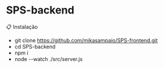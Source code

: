 # SPS-backend

📋 Instalação
- git clone https://github.com/mikasampaio/SPS-frontend.git
- cd SPS-backend
- npm i
- node --watch ./src/server.js


